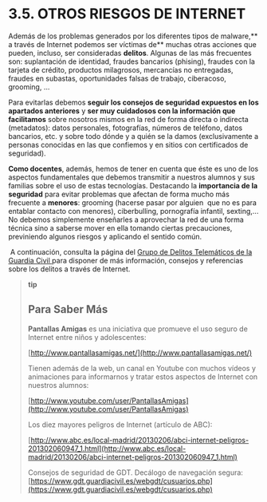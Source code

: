 
# 3.5. OTROS RIESGOS DE INTERNET

Además de los problemas generados por los diferentes tipos de malware,** a través de Internet podemos ser víctimas de** muchas otras acciones que pueden, incluso, ser consideradas **delitos**. Algunas de las más frecuentes son: suplantación de identidad, fraudes bancarios (phising), fraudes con la tarjeta de crédito, productos milagrosos, mercancías no entregadas, fraudes en subastas, oportunidades falsas de trabajo, ciberacoso, grooming, ...

Para evitarlas debemos **seguir los consejos de seguridad expuestos en los apartados anteriores** y **ser muy cuidadosos con la información que facilitamos** sobre nosotros mismos en la red de forma directa o indirecta (metadatos): datos personales, fotografías, números de teléfono, datos bancarios, etc. y sobre todo dónde y a quién se la damos (exclusivamente a personas conocidas en las que confiemos y en sitios con certificados de seguridad).

**Como docentes**, además, hemos de tener en cuenta que éste es uno de los aspectos fundamentales que debemos transmitir a nuestros alumnos y sus familias sobre el uso de estas tecnologías. Destacando la **importancia de la seguridad** para evitar problemas que afectan de forma mucho más frecuente a **menores**: grooming (hacerse pasar por alguien  que no es para entablar contacto con menores), ciberbulling, pornografía infantil, sexting,... No debemos simplemente enseñarles a aprovechar la red de una forma técnica sino a saberse mover en ella tomando ciertas precauciones, previniendo algunos riesgos y aplicando el sentido común.

 A continuación, consulta la página del [Grupo de Delitos Telemáticos de la Guardia Civil ](https://www.gdt.guardiacivil.es/webgdt/enlaces.php)para disponer de más información, consejos y referencias sobre los delitos a través de Internet.

>**tip**
>## Para Saber Más
>
>**Pantallas Amigas** es una iniciativa que promueve el uso seguro de Internet entre niños y adolescentes:
>
>[http://www.pantallasamigas.net/](http://www.pantallasamigas.net/)
>
>Tienen además de la web, un canal en Youtube con muchos vídeos y animaciones para informarnos y tratar estos aspectos de Internet con nuestros alumnos:
>
>[http://www.youtube.com/user/PantallasAmigas](http://www.youtube.com/user/PantallasAmigas)
>
>Los diez mayores peligros de Internet (artículo de ABC):
>
>[http://www.abc.es/local-madrid/20130206/abci-internet-peligros-201302060947_1.html](http://www.abc.es/local-madrid/20130206/abci-internet-peligros-201302060947_1.html)
>
>Consejos de seguridad de GDT. Decálogo de navegación segura: [https://www.gdt.guardiacivil.es/webgdt/cusuarios.php](https://www.gdt.guardiacivil.es/webgdt/cusuarios.php)

 

